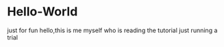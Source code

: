 # Hello-World
just for fun
hello,this is me myself who is reading the tutorial
just running a trial
